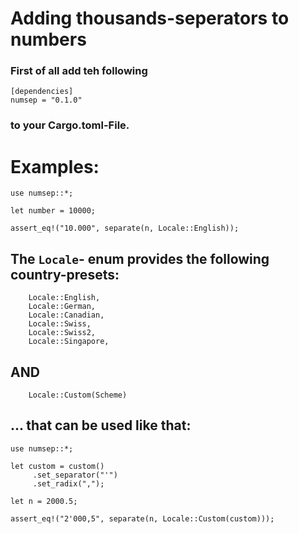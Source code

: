 # Adding thousands-seperators to numbers

### First of all add teh following
```
[dependencies]
numsep = "0.1.0"
```
### to your Cargo.toml-File.

# Examples:

```
use numsep::*;

let number = 10000;

assert_eq!("10.000", separate(n, Locale::English));

```

## The `Locale`- enum provides the following country-presets:

``` 
    Locale::English,
    Locale::German,
    Locale::Canadian,
    Locale::Swiss,
    Locale::Swiss2,
    Locale::Singapore,
```

## AND

```
    Locale::Custom(Scheme)
```
## ... that can be used like that:

```
use numsep::*;

let custom = custom()
     .set_separator("'")
     .set_radix(",");

let n = 2000.5;
 
assert_eq!("2'000,5", separate(n, Locale::Custom(custom)));
```